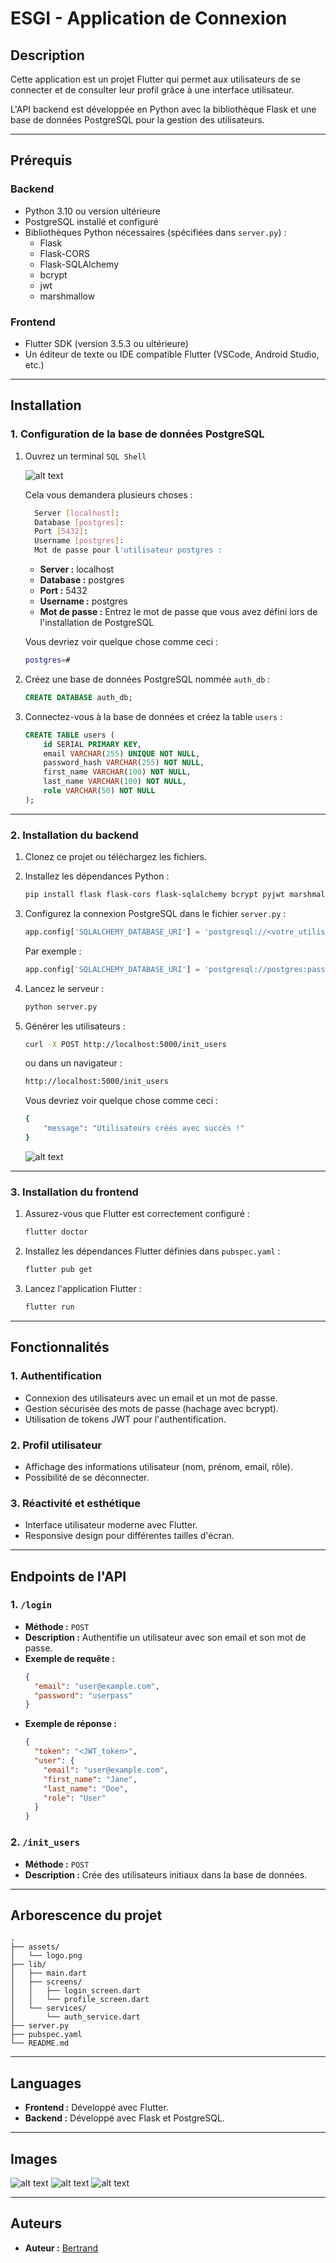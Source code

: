 # **ESGI - Application de Connexion**

## **Description**
Cette application est un projet Flutter qui permet aux utilisateurs de se connecter et de consulter leur profil grâce à une interface utilisateur.

L'API backend est développée en Python avec la bibliothèque Flask et une base de données PostgreSQL pour la gestion des utilisateurs.

---

## **Prérequis**
### **Backend**
- Python 3.10 ou version ultérieure
- PostgreSQL installé et configuré
- Bibliothèques Python nécessaires (spécifiées dans `server.py`) :
  - Flask
  - Flask-CORS
  - Flask-SQLAlchemy
  - bcrypt
  - jwt
  - marshmallow

### **Frontend**
- Flutter SDK (version 3.5.3 ou ultérieure)
- Un éditeur de texte ou IDE compatible Flutter (VSCode, Android Studio, etc.)

---

## **Installation**
### **1. Configuration de la base de données PostgreSQL**
1. Ouvrez un terminal `SQL Shell`

    ![alt text](assets/sql.png)

    Cela vous demandera plusieurs choses :
    ```bash
      Server [localhost]:
      Database [postgres]:
      Port [5432]:
      Username [postgres]:
      Mot de passe pour l'utilisateur postgres :
    ```

    - **Server :** localhost
    - **Database :** postgres
    - **Port :** 5432
    - **Username :** postgres
    - **Mot de passe :** Entrez le mot de passe que vous avez défini lors de l'installation de PostgreSQL

    Vous devriez voir quelque chose comme ceci :
    ```bash
    postgres=#
    ```

2. Créez une base de données PostgreSQL nommée `auth_db` :
   ```sql
   CREATE DATABASE auth_db;
   ```
3. Connectez-vous à la base de données et créez la table `users` :
   ```sql
   CREATE TABLE users (
       id SERIAL PRIMARY KEY,
       email VARCHAR(255) UNIQUE NOT NULL,
       password_hash VARCHAR(255) NOT NULL,
       first_name VARCHAR(100) NOT NULL,
       last_name VARCHAR(100) NOT NULL,
       role VARCHAR(50) NOT NULL
   );
   ```

---

### **2. Installation du backend**
1. Clonez ce projet ou téléchargez les fichiers.
2. Installez les dépendances Python :
   ```bash
   pip install flask flask-cors flask-sqlalchemy bcrypt pyjwt marshmallow
   ```
3. Configurez la connexion PostgreSQL dans le fichier `server.py` :
   ```python
   app.config['SQLALCHEMY_DATABASE_URI'] = 'postgresql://<votre_utilisateur>:<votre_mot_de_passe>@localhost:5432/auth_db'
   ```

   Par exemple :
    ```python
    app.config['SQLALCHEMY_DATABASE_URI'] = 'postgresql://postgres:password@localhost:5432/auth_db'
    ```

4. Lancez le serveur :
   ```bash
   python server.py
   ```

5. Générer les utilisateurs :
    ```bash
    curl -X POST http://localhost:5000/init_users
    ```

    ou dans un navigateur :
    ```bash
    http://localhost:5000/init_users
    ```

    Vous devriez voir quelque chose comme ceci :
    ```bash
    {
        "message": "Utilisateurs créés avec succès !"
    }
    ```

    ![alt text](assets/table_user.png)
---

### **3. Installation du frontend**
1. Assurez-vous que Flutter est correctement configuré :
   ```bash
   flutter doctor
   ```
2. Installez les dépendances Flutter définies dans `pubspec.yaml` :
   ```bash
   flutter pub get
   ```

3. Lancez l'application Flutter :
   ```bash
   flutter run
   ```

---

## **Fonctionnalités**
### **1. Authentification**
- Connexion des utilisateurs avec un email et un mot de passe.
- Gestion sécurisée des mots de passe (hachage avec bcrypt).
- Utilisation de tokens JWT pour l'authentification.

### **2. Profil utilisateur**
- Affichage des informations utilisateur (nom, prénom, email, rôle).
- Possibilité de se déconnecter.

### **3. Réactivité et esthétique**
- Interface utilisateur moderne avec Flutter.
- Responsive design pour différentes tailles d'écran.

---

## **Endpoints de l'API**
### **1. `/login`**
- **Méthode :** `POST`
- **Description :** Authentifie un utilisateur avec son email et son mot de passe.
- **Exemple de requête :**
  ```json
  {
    "email": "user@example.com",
    "password": "userpass"
  }
  ```
- **Exemple de réponse :**
  ```json
  {
    "token": "<JWT_token>",
    "user": {
      "email": "user@example.com",
      "first_name": "Jane",
      "last_name": "Doe",
      "role": "User"
    }
  }
  ```

### **2. `/init_users`**
- **Méthode :** `POST`
- **Description :** Crée des utilisateurs initiaux dans la base de données.


---

## **Arborescence du projet**
```
.
├── assets/
│   └── logo.png
├── lib/
│   ├── main.dart
│   ├── screens/
│   │   ├── login_screen.dart
│   │   └── profile_screen.dart
│   └── services/
│       └── auth_service.dart
├── server.py
├── pubspec.yaml
└── README.md
```

---

## **Languages**
- **Frontend :** Développé avec Flutter.
- **Backend :** Développé avec Flask et PostgreSQL.

---

## **Images**

![alt text](assets/page_login.png)
![alt text](assets/loading.png)
![alt text](assets/profile.png)

---

## **Auteurs**
- **Auteur :** [Bertrand](https://github.com/Bertrand2808)
